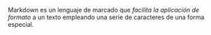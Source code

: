 Markdown es un lenguaje de marcado que _facilita la aplicación de formato_ a un texto empleando una serie de caracteres de una forma especial.